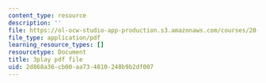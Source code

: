 ```yaml
---
content_type: resource
description: ''
file: https://ol-ocw-studio-app-production.s3.amazonaws.com/courses/20-219-becoming-the-next-bill-nye-writing-and-hosting-the-educational-show-january-iap-2015/2d868a36cb00aa734810248b9b2df007_zIkFlvzJLNY.pdf
file_type: application/pdf
learning_resource_types: []
resourcetype: Document
title: 3play pdf file
uid: 2d868a36-cb00-aa73-4810-248b9b2df007
---
```

